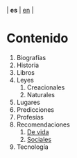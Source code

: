 | **es** | [en](../english/content.md) |

# Contenido

1. Biografías
2. Historia
3. Libros
4. Leyes
   1. Creacionales
   2. Naturales
5. Lugares
6. Predicciones
7. Profesías
8. Recomendaciones
   1. [De vida](./recomendaciones-de-vida.md)
   2. [Sociales](./recomendaciones-sociales.md)
9. Tecnología
